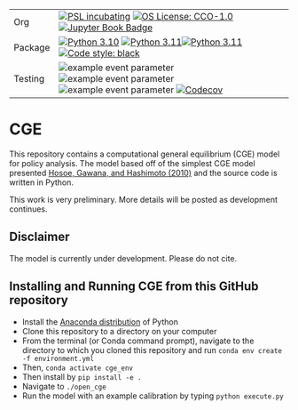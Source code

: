 | | |
| --- | --- |
| Org | [![PSL incubating](https://img.shields.io/badge/PSL-cataloged-a0a0a0.svg)](https://www.PSLmodels.org) [![OS License: CCO-1.0](https://img.shields.io/badge/OS%20License-CCO%201.0-yellow)](https://github.com/PSLmodels/OG-Core/blob/master/LICENSE) [![Jupyter Book Badge](https://jupyterbook.org/badge.svg)](https://pslmodels.github.io/OG-Core/) |
| Package |  [![Python 3.10](https://img.shields.io/badge/python-3.10-blue.svg)](https://www.python.org/downloads/release/python-3108/) [![Python 3.11](https://img.shields.io/badge/python-3.11-blue.svg)](https://www.python.org/downloads/release/python-3118/)[![Python 3.11](https://img.shields.io/badge/python-3.12-blue.svg)](https://www.python.org/downloads/release/python-3128/) [![Code style: black](https://img.shields.io/badge/code%20style-black-000000.svg)](https://github.com/psf/black) |
| Testing | ![example event parameter](https://github.com/PSLmodels/CGE/actions/workflows/build_and_test.yml/badge.svg?branch=master) ![example event parameter](https://github.com/PSLmodels/CGE/actions/workflows/deploy_docs.yml/badge.svg?branch=master) ![example event parameter](https://github.com/PSLmodels/CGE/actions/workflows/check_black.yml/badge.svg?branch=master) [![Codecov](https://codecov.io/gh/PSLmodels/CGE/branch/master/graph/badge.svg)](https://codecov.io/gh/PSLmodels/CGE) |

# CGE

This repository contains a computational general equilibrium (CGE) model for policy analysis. The model based off of the simplest CGE model presented [Hosoe, Gawana, and Hashimoto (2010)](https://www.amazon.com/Textbook-Computable-General-Equilibrium-Modeling/dp/0230248144) and the source code is written in Python.

This work is very preliminary.  More details will be posted as development continues.

## Disclaimer

The model is currently under development. Please do not cite.

## Installing and Running CGE from this GitHub repository

* Install the [Anaconda distribution](https://www.anaconda.com/distribution/) of Python
* Clone this repository to a directory on your computer
* From the terminal (or Conda command prompt), navigate to the directory to which you cloned this repository and run `conda env create -f environment.yml`
* Then, `conda activate cge_env`
* Then install by `pip install -e .`
* Navigate to `./open_cge`
* Run the model with an example calibration by typing `python execute.py`
